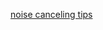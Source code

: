 [noise canceling tips](https://rozsavagecoaching.com/1492-why-is-there-noise-in-the-microphone-and-how-can-i-remove-it)
